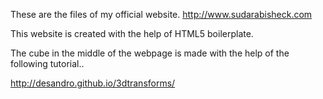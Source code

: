 These are the files of my official website.  http://www.sudarabisheck.com

This website is created with the help of HTML5 boilerplate.

The cube in the middle of the webpage is made with the help of the following tutorial..


http://desandro.github.io/3dtransforms/